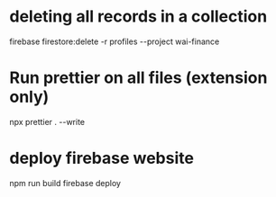# deleting all records in a collection
firebase firestore:delete -r profiles --project wai-finance

# Run prettier on all files (extension only)
npx prettier . --write

# deploy firebase website
npm run build
firebase deploy

